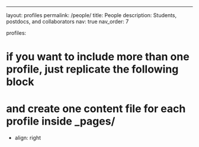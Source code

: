 ---
layout: profiles
permalink: /people/
title: People
description: Students, postdocs, and collaborators
nav: true
nav_order: 7

profiles:
  # if you want to include more than one profile, just replicate the following block
  # and create one content file for each profile inside _pages/
  - align: right

